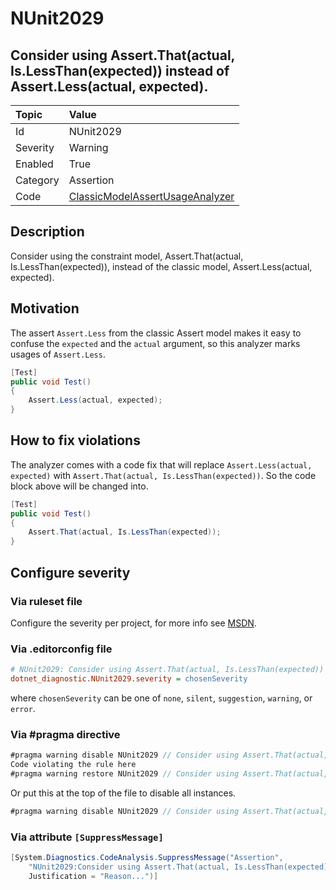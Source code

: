# NUnit2029

## Consider using Assert.That(actual, Is.LessThan(expected)) instead of Assert.Less(actual, expected).

| Topic    | Value
| :--      | :--
| Id       | NUnit2029
| Severity | Warning
| Enabled  | True
| Category | Assertion
| Code     | [ClassicModelAssertUsageAnalyzer](https://github.com/nunit/nunit.analyzers/blob/master/src/nunit.analyzers/ClassicModelAssertUsage/ClassicModelAssertUsageAnalyzer.cs)

## Description

Consider using the constraint model, Assert.That(actual, Is.LessThan(expected)), instead of the classic model, Assert.Less(actual, expected).

## Motivation

The assert `Assert.Less` from the classic Assert model makes it easy to confuse the `expected` and the `actual` argument,
so this analyzer marks usages of `Assert.Less`.

```csharp
[Test]
public void Test()
{
    Assert.Less(actual, expected);
}
```

## How to fix violations

The analyzer comes with a code fix that will replace `Assert.Less(actual, expected)` with
`Assert.That(actual, Is.LessThan(expected))`. So the code block above will be changed into.

```csharp
[Test]
public void Test()
{
    Assert.That(actual, Is.LessThan(expected));
}
```

<!-- start generated config severity -->
## Configure severity

### Via ruleset file

Configure the severity per project, for more info see [MSDN](https://msdn.microsoft.com/en-us/library/dd264949.aspx).

### Via .editorconfig file

```ini
# NUnit2029: Consider using Assert.That(actual, Is.LessThan(expected)) instead of Assert.Less(actual, expected).
dotnet_diagnostic.NUnit2029.severity = chosenSeverity
```

where `chosenSeverity` can be one of `none`, `silent`, `suggestion`, `warning`, or `error`.

### Via #pragma directive

```csharp
#pragma warning disable NUnit2029 // Consider using Assert.That(actual, Is.LessThan(expected)) instead of Assert.Less(actual, expected).
Code violating the rule here
#pragma warning restore NUnit2029 // Consider using Assert.That(actual, Is.LessThan(expected)) instead of Assert.Less(actual, expected).
```

Or put this at the top of the file to disable all instances.

```csharp
#pragma warning disable NUnit2029 // Consider using Assert.That(actual, Is.LessThan(expected)) instead of Assert.Less(actual, expected).
```

### Via attribute `[SuppressMessage]`

```csharp
[System.Diagnostics.CodeAnalysis.SuppressMessage("Assertion",
    "NUnit2029:Consider using Assert.That(actual, Is.LessThan(expected)) instead of Assert.Less(actual, expected).",
    Justification = "Reason...")]
```
<!-- end generated config severity -->
